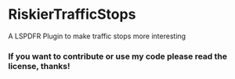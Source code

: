 # RiskierTrafficStops
A LSPDFR Plugin to make traffic stops more interesting

### If you want to contribute or use my code please read the license, thanks!

